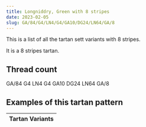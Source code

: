 ```yaml
---
title: Longniddry, Green with 8 stripes
date: 2023-02-05
slug: GA/84/G4/LN4/G4/GA10/DG24/LN64/GA/8
---
```

This is a list of all the tartan sett variants with 8 stripes.

It is a 8 stripes tartan.


## Thread count
GA/84 G4 LN4 G4 GA10 DG24 LN64 GA/8

## Examples of this tartan pattern

| Tartan Variants |
|---------------|

